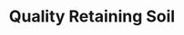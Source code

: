 ---
templateKey: blog-post
featuredpost: false
featuredimage: /assets/Quality_Retaining_Soil.png
title: Quality Retaining Soil
description: Fertilizer
testfield: 742
---